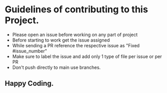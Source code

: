 <h1> Guidelines of contributing to this Project.</h1>

*  Please open an issue before working on any part of project
*  Before starting to work get the issue assigned
*  While sending a PR reference the respective issue as "Fixed #issue_number"
*  Make sure to label the issue and add only 1 type of file per issue or per PR
*  Don't push directly to main use branches.

<h2>Happy Coding.</h2>
